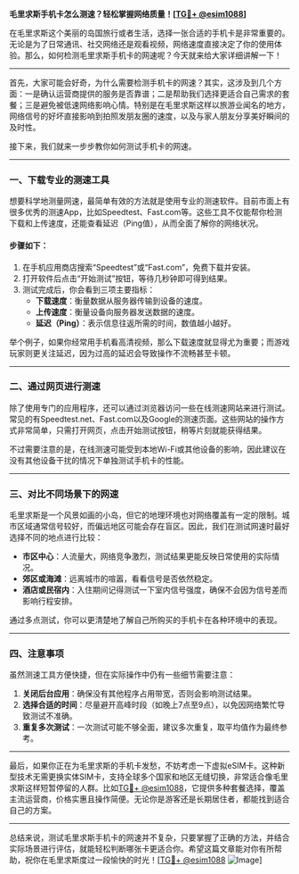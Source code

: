 **毛里求斯手机卡怎么测速？轻松掌握网络质量！[[TG💪+ @esim1088](https://t.me/s/esim1088)]**

在毛里求斯这个美丽的岛国旅行或者生活，选择一张合适的手机卡是非常重要的。无论是为了日常通讯、社交网络还是观看视频，网络速度直接决定了你的使用体验。那么，如何检测毛里求斯手机卡的网速呢？今天就来给大家详细讲解一下！

---

首先，大家可能会好奇，为什么需要检测手机卡的网速？其实，这涉及到几个方面：一是确认运营商提供的服务是否靠谱；二是帮助我们选择更适合自己需求的套餐；三是避免被低速网络影响心情。特别是在毛里求斯这样以旅游业闻名的地方，网络信号的好坏直接影响到拍照发朋友圈的速度，以及与家人朋友分享美好瞬间的及时性。

接下来，我们就来一步步教你如何测试手机卡的网速。

---

### **一、下载专业的测速工具**

想要科学地测量网速，最简单有效的方法就是使用专业的测速软件。目前市面上有很多优秀的测速App，比如Speedtest、Fast.com等。这些工具不仅能帮你检测下载和上传速度，还能查看延迟（Ping值），从而全面了解你的网络状况。

#### **步骤如下：**
1. 在手机应用商店搜索“Speedtest”或“Fast.com”，免费下载并安装。
2. 打开软件后点击“开始测试”按钮，等待几秒钟即可得到结果。
3. 测试完成后，你会看到三项主要指标：
   - **下载速度**：衡量数据从服务器传输到设备的速度。
   - **上传速度**：衡量设备向服务器发送数据的速度。
   - **延迟（Ping）**：表示信息往返所需的时间，数值越小越好。

举个例子，如果你经常用手机看高清视频，那么下载速度就显得尤为重要；而游戏玩家则更关注延迟，因为过高的延迟会导致操作不流畅甚至卡顿。

---

### **二、通过网页进行测速**

除了使用专门的应用程序，还可以通过浏览器访问一些在线测速网站来进行测试。常见的有Speedtest.net、Fast.com以及Google的测速页面。这些网站的操作方式非常简单，只需打开网页，点击开始测试按钮，稍等片刻就能获得结果。

不过需要注意的是，在线测速可能受到本地Wi-Fi或其他设备的影响，因此建议在没有其他设备干扰的情况下单独测试手机卡的性能。

---

### **三、对比不同场景下的网速**

毛里求斯是一个风景如画的小岛，但它的地理环境也对网络覆盖有一定的限制。城市区域通常信号较好，而偏远地区可能会存在盲区。因此，我们在测试网速时最好选择不同的地点进行比较：

- **市区中心**：人流量大，网络竞争激烈，测试结果更能反映日常使用的实际情况。
- **郊区或海滩**：远离城市的喧嚣，看看信号是否依然稳定。
- **酒店或民宿内**：入住期间记得测试一下室内信号强度，确保不会因为信号差而影响行程安排。

通过多点测试，你可以更清楚地了解自己所购买的手机卡在各种环境中的表现。

---

### **四、注意事项**

虽然测速工具方便快捷，但在实际操作中仍有一些细节需要注意：

1. **关闭后台应用**：确保没有其他程序占用带宽，否则会影响测试结果。
2. **选择合适的时间**：尽量避开高峰时段（如晚上7点至9点），以免因网络繁忙导致测试不准确。
3. **重复多次测试**：一次测试可能不够全面，建议多次重复，取平均值作为最终参考。

---

最后，如果你正在为毛里求斯的手机卡发愁，不妨考虑一下虚拟eSIM卡。这种新型技术无需更换实体SIM卡，支持全球多个国家和地区无缝切换，非常适合像毛里求斯这样短暂停留的人群。比如[TG💪+ @esim1088](https://t.me/s/esim1088)，它提供多种套餐选择，覆盖主流运营商，价格实惠且操作简便。无论你是游客还是长期居住者，都能找到适合自己的方案。

---

总结来说，测试毛里求斯手机卡的网速并不复杂，只要掌握了正确的方法，并结合实际场景进行评估，就能轻松判断哪张卡更适合你。希望这篇文章能对你有所帮助，祝你在毛里求斯度过一段愉快的时光！[[TG💪+ @esim1088](https://t.me/s/esim1088) ![Image](https://i.postimg.cc/4NQfJmqS/Snipaste-2025-05-13-00-14-12.png)]